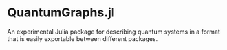 # QuantumGraphs.jl
An experimental Julia package for describing quantum systems in a format that is easily exportable between different packages. 

